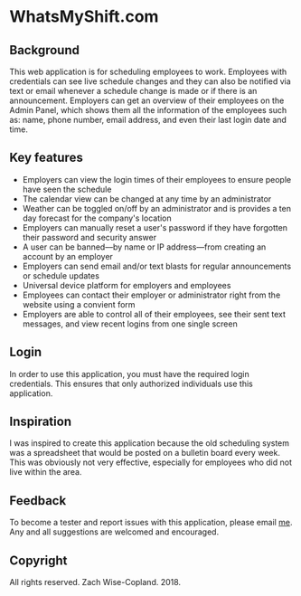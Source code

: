 # WhatsMyShift.com

## Background
This web application is for scheduling employees to work. Employees with credentials can see live schedule changes and they can also be notified via text or email whenever a schedule change is made or if there is an announcement. Employers can get an overview of their employees on the Admin Panel, which shows them all the information of the employees such as: name, phone number, email address, and even their last login date and time.

## Key features
- Employers can view the login times of their employees to ensure people have seen the schedule
- The calendar view can be changed at any time by an administrator
- Weather can be toggled on/off by an administrator and is provides a ten day forecast for the company's location
- Employers can manually reset a user's password if they have forgotten their password and security answer
- A user can be banned––by name or IP address––from creating an account by an employer
- Employers can send email and/or text blasts for regular announcements or schedule updates
- Universal device platform for employers and employees
- Employees can contact their employer or administrator right from the website using a convient form
- Employers are able to control all of their employees, see their sent text messages, and view recent logins from one single screen

## Login
In order to use this application, you must have the required login credentials. This ensures that only authorized individuals use this application.

## Inspiration
I was inspired to create this application because the old scheduling system was a spreadsheet that would be posted on a bulletin board every week. This was obviously not very effective, especially for employees who did not live within the area.

## Feedback
To become a tester and report issues with this application, please email [me](mailto:zcopland16@gmail.com?Subject=WhatsMyShift%20App).
Any and all suggestions are welcomed and encouraged.

## Copyright
All rights reserved. Zach Wise-Copland. 2018.
